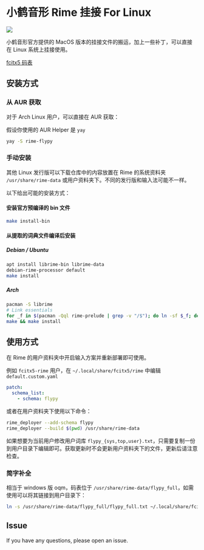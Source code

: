 # 小鹤音形 Rime 挂接 For Linux

![](https://img.shields.io/aur/version/rime-flypy)

小鹤音形官方提供的 MacOS 版本的挂接文件的搬运，加上一些补丁，可以直接在 Linux 系统上挂接使用。

[fcitx5 码表](../fcitx5/README.md)

## 安装方式

### 从 AUR 获取

对于 Arch Linux 用户，可以直接在 AUR 获取：

假设你使用的 AUR Helper 是 `yay`

```bash
yay -S rime-flypy
```

### 手动安装

其他 Linux 发行版可以下载仓库中的内容放置在 Rime 的系统资料夹 `/usr/share/rime-data` 或用户资料夹下。不同的发行版和输入法可能不一样。

以下给出可能的安装方式：

#### 安装官方预编译的 bin 文件

```bash
make install-bin
```

#### 从提取的词典文件编译后安装

##### Debian / Ubuntu

```bash
apt install librime-bin librime-data
debian-rime-processor default
make install
```

##### Arch

```bash
pacman -S librime
# Link essentials
for _f in $(pacman -Qql rime-prelude | grep -v "/$"); do ln -sf $_f; done
make && make install
```

## 使用方式

在 Rime 的用户资料夹中开启输入方案并重新部署即可使用。

例如 `fcitx5-rime` 用户，在 `~/.local/share/fcitx5/rime` 中编辑 `default.custom.yaml`

```yaml
patch:
  schema_list:
    - schema: flypy
```

或者在用户资料夹下使用以下命令：

```bash
rime_deployer --add-schema flypy
rime_deployer --build $(pwd) /usr/share/rime-data
```

如果想要为当前用户修改用户词库 `flypy_{sys,top,user}.txt`，只需要复制一份到用户目录下编辑即可。获取更新时不会更新用户资料夹下的文件，更新后请注意检查。

### 简字补全

相当于 windows 版 oqm，码表位于 `/usr/share/rime-data/flypy_full`，如需使用可以将其链接到用户目录下：

```bash
ln -s /usr/share/rime-data/flypy_full/flypy_full.txt ~/.local/share/fcitx5/rime/
```

## Issue

If you have any questions, please open an issue.
